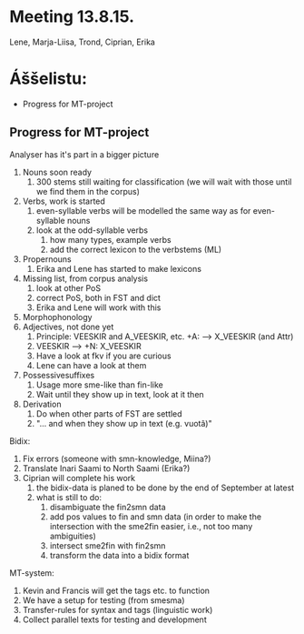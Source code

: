 # Meeting 13.8.15.

Lene, Marja-Liisa, Trond, Ciprian, Erika

#  Áššelistu:
* Progress for MT-project

##  Progress for MT-project
Analyser has it's part in a bigger picture
1. Nouns soon ready
    1. 300 stems still waiting for classification (we will wait with those until we find them in the corpus)
1. Verbs, work is started
    1. even-syllable verbs will be modelled the same way as for even-syllable nouns
    1. look at the odd-syllable verbs
        1. how many types, example verbs
        1. add the correct lexicon to the verbstems (ML)
1. Propernouns
    1. Erika and Lene has started to make lexicons
1. Missing list, from corpus analysis
    1. look at other PoS
    1. correct PoS, both in FST and dict
    1. Erika and Lene will work with this
1. Morphophonology
1. Adjectives, not done yet
    1. Principle: VEESKIR and A_VEESKIR, etc. +A: --> X_VEESKIR (and Attr)
    1. VEESKIR --> +N: X_VEESKIR
    1. Have a look at fkv if you are curious
    1. Lene can have a look at them
1. Possessivesuffixes
    1. Usage more sme-like than fin-like
    1. Wait until they show up in text, look at it then
1. Derivation
    1. Do when other parts of FST are settled
    1. "... and when they show up in text (e.g. vuotâ)"

Bidix:
1. Fix errors (someone with smn-knowledge, Miina?)
1. Translate Inari Saami to North Saami (Erika?)
1. Ciprian will complete his work
    1. the bidix-data is planed to be done by the end of September at latest
    1. what is still to do:
        1. disambiguate the fin2smn data
        1. add pos values to fin and smn data (in order to make the intersection with
the sme2fin easier, i.e., not too many ambiguities)
        1. intersect sme2fin with fin2smn
        1. transform the data into a bidix format

MT-system:
1. Kevin and Francis will get the tags etc. to function
1. We have a setup for testing (from smesma)
1. Transfer-rules for syntax and tags (linguistic work)
1. Collect parallel texts for testing and development

